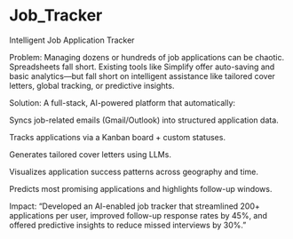 # Job_Tracker

Intelligent Job Application Tracker

Problem:
Managing dozens or hundreds of job applications can be chaotic. Spreadsheets fall short. Existing tools like Simplify offer auto-saving and basic analytics—but fall short on intelligent assistance like tailored cover letters, global tracking, or predictive insights.

Solution:
A full-stack, AI-powered platform that automatically:

Syncs job-related emails (Gmail/Outlook) into structured application data.

Tracks applications via a Kanban board + custom statuses.

Generates tailored cover letters using LLMs.

Visualizes application success patterns across geography and time.

Predicts most promising applications and highlights follow-up windows.

Impact:
“Developed an AI-enabled job tracker that streamlined 200+ applications per user, improved follow-up response rates by 45%, and offered predictive insights to reduce missed interviews by 30%.”
